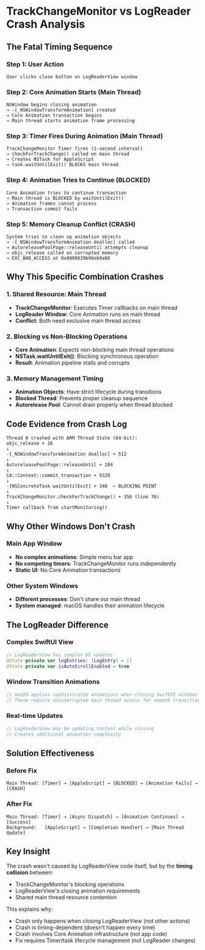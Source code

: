 # TrackChangeMonitor vs LogReader Crash Analysis

## The Fatal Timing Sequence

### Step 1: User Action
```
User clicks close button on LogReaderView window
```

### Step 2: Core Animation Starts (Main Thread)
```
NSWindow begins closing animation
→ -[_NSWindowTransformAnimation] created
→ Core Animation transaction begins
→ Main thread starts animation frame processing
```

### Step 3: Timer Fires During Animation (Main Thread)
```
TrackChangeMonitor Timer fires (1-second interval)
→ checkForTrackChange() called on main thread
→ Creates NSTask for AppleScript
→ task.waitUntilExit() BLOCKS main thread
```

### Step 4: Animation Tries to Continue (BLOCKED)
```
Core Animation tries to continue transaction
→ Main thread is BLOCKED by waitUntilExit()
→ Animation frames cannot process
→ Transaction commit fails
```

### Step 5: Memory Cleanup Conflict (CRASH)
```
System tries to clean up animation objects
→ -[_NSWindowTransformAnimation dealloc] called
→ AutoreleasePoolPage::releaseUntil attempts cleanup
→ objc_release called on corrupted memory
→ EXC_BAD_ACCESS at 0x0000639b96eb9a80
```

## Why This Specific Combination Crashes

### 1. **Shared Resource: Main Thread**
- **TrackChangeMonitor**: Executes Timer callbacks on main thread
- **LogReader Window**: Core Animation runs on main thread
- **Conflict**: Both need exclusive main thread access

### 2. **Blocking vs Non-Blocking Operations**
- **Core Animation**: Expects non-blocking main thread operations
- **NSTask.waitUntilExit()**: Blocking synchronous operation
- **Result**: Animation pipeline stalls and corrupts

### 3. **Memory Management Timing**
- **Animation Objects**: Have strict lifecycle during transitions
- **Blocked Thread**: Prevents proper cleanup sequence
- **Autorelease Pool**: Cannot drain properly when thread blocked

## Code Evidence from Crash Log

```
Thread 0 crashed with ARM Thread State (64-bit):
objc_release + 16
↓
-[_NSWindowTransformAnimation dealloc] + 512
↓  
AutoreleasePoolPage::releaseUntil + 204
↓
CA::Context::commit_transaction + 9320
↓
-[NSConcreteTask waitUntilExit] + 340  ← BLOCKING POINT
↓
TrackChangeMonitor.checkForTrackChange() + 356 (line 76)
↓
Timer callback from startMonitoring()
```

## Why Other Windows Don't Crash

### Main App Window
- **No complex animations**: Simple menu bar app
- **No competing timers**: TrackChangeMonitor runs independently
- **Static UI**: No Core Animation transactions

### Other System Windows  
- **Different processes**: Don't share our main thread
- **System managed**: macOS handles their animation lifecycle

## The LogReader Difference

### Complex SwiftUI View
```swift
// LogReaderView has complex UI updates
@State private var logEntries: [LogEntry] = []
@State private var isAutoScrollEnabled = true
```

### Window Transition Animations
```swift
// macOS applies sophisticated animations when closing SwiftUI windows
// These require uninterrupted main thread access for smooth transitions
```

### Real-time Updates
```swift
// LogReaderView may be updating content while closing
// Creates additional animation complexity
```

## Solution Effectiveness

### Before Fix
```
Main Thread: [Timer] → [AppleScript] → [BLOCKED] → [Animation Fails] → [CRASH]
```

### After Fix  
```
Main Thread: [Timer] → [Async Dispatch] → [Animation Continues] → [Success]
Background:   [AppleScript] → [Completion Handler] → [Main Thread Update]
```

## Key Insight

The crash wasn't caused by LogReaderView code itself, but by the **timing collision** between:
- TrackChangeMonitor's blocking operations
- LogReaderView's closing animation requirements  
- Shared main thread resource contention

This explains why:
- Crash only happens when closing LogReaderView (not other actions)
- Crash is timing-dependent (doesn't happen every time)
- Crash involves Core Animation infrastructure (not app code)
- Fix requires Timer/task lifecycle management (not LogReader changes)
